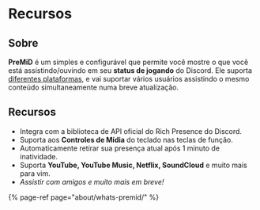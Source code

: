 # Recursos

## Sobre

**PreMiD** é um simples e configurável que permite você mostre o que você está assistindo/ouvindo em seu **status de jogando** do Discord. Ele suporta [diferentes plataformas](https://wiki.premid.app/v/brazilian-portuguese/support/services), e vai suportar vários usuários assistindo o mesmo conteúdo simultaneamente numa breve atualização.

## Recursos

* Integra com a biblioteca de API oficial do Rich Presence do Discord.
* Suporta aos **Controles de Mídia** do teclado nas teclas de função.
* Automaticamente retirar sua presença atual após 1 minuto de inatividade.
* Suporta **YouTube, YouTube Music, Netflix, SoundCloud** e muito mais para vim.
* _Assistir com amigos e muito mais em breve!_

{% page-ref page="about/whats-premid/" %}

